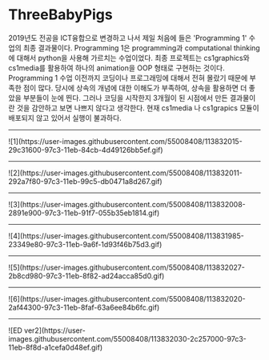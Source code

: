 # ThreeBabyPigs

2019년도 전공을 ICT융합으로 변경하고 나서 제일 처음에 들은 'Programming 1' 수업의 최종 결과물이다. Programming 1은 programming과 computational thinking에 대해서 python을 사용해 가르치는 수업이었다. 최종 프로젝트는 cs1graphics와 cs1media를 활용하여 하나의 animation을 OOP 형태로 구현하는 것이다. 
Programming 1 수업 이전까지 코딩이나 프로그래밍에 대해서 전혀 몰랐기 때문에 부족한 점이 많다. 당시에 상속의 개념에 대한 이해도가 부족하여, 상속을 활용하면 더 좋았을 부분들이 눈에 띈다. 그러나 코딩을 시작한지 3개월이 된 시점에서 만든 결과물이란 것을 감안하고 보면 나쁘지 않다고 생각한다. 
현재 cs1media 나 cs1grapics 모듈이 배포되지 않고 있어서 실행이 불과하다. 

<hr/>
![1](https://user-images.githubusercontent.com/55008408/113832015-29c31600-97c3-11eb-84cb-4d49126bb5ef.gif)
<hr/>
![2](https://user-images.githubusercontent.com/55008408/113832011-292a7f80-97c3-11eb-99c5-db0471a8d267.gif)
<hr/>
![3](https://user-images.githubusercontent.com/55008408/113832008-2891e900-97c3-11eb-91f7-055b35eb1814.gif)
<hr/>
![4](https://user-images.githubusercontent.com/55008408/113831985-23349e80-97c3-11eb-9a6f-1d93f46b75d3.gif)
<hr/>
![5](https://user-images.githubusercontent.com/55008408/113832027-2b8cd980-97c3-11eb-8f82-ad24acca85d0.gif)
<hr/>
![6](https://user-images.githubusercontent.com/55008408/113832020-2af44300-97c3-11eb-8faf-63a6ee84b6fc.gif)
<hr/>
![ED ver2](https://user-images.githubusercontent.com/55008408/113832030-2c257000-97c3-11eb-8f8d-a1cefa0d48ef.gif)
